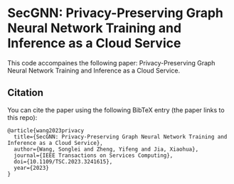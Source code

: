 # SecGNN: Privacy-Preserving Graph Neural Network Training and Inference as a Cloud Service


This code accompaines the following paper: Privacy-Preserving Graph Neural Network Training and Inference as a Cloud Service.


## Citation
You can cite the paper using the following BibTeX entry (the paper links to this repo):
```
@article{wang2023privacy
  title={SecGNN: Privacy-Preserving Graph Neural Network Training and Inference as a Cloud Service},
  author={Wang, Songlei and Zheng, Yifeng and Jia, Xiaohua},
  journal={IEEE Transactions on Services Computing},
  doi={10.1109/TSC.2023.3241615},
  year={2023}
}
```
